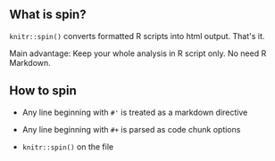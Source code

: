 

## What is spin?

`knitr::spin()` converts formatted R scripts into html output. That's it.

Main advantage: Keep your whole analysis in R script only. No need R Markdown.

## How to spin

* Any line beginning with `#'` is treated as a markdown directive

* Any line beginning with `#+` is parsed as code chunk options

* `knitr::spin()` on the file
